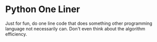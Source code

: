 # Python One Liner
Just for fun, do one line code that does something other programming language not necessarily can.
Don't even think about the algorithm efficiency.